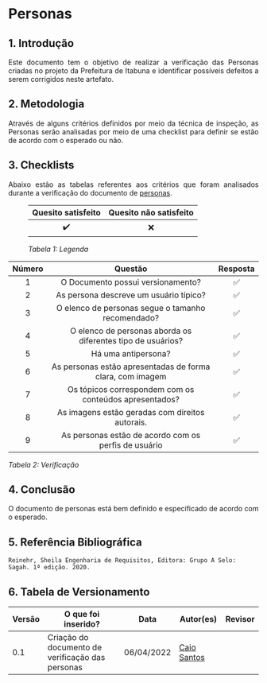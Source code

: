 # Personas

## 1. Introdução

<p align='justify'>
Este documento tem o objetivo de realizar a verificação das Personas criadas no projeto da Prefeitura de Itabuna e identificar possíveis defeitos a serem corrigidos neste artefato.
</p>


## 2. Metodologia

<p align='justify'>
Através de alguns critérios definidos por meio da técnica de inspeção, as Personas serão analisadas por meio de uma checklist para definir se estão de acordo com o esperado ou não.
</p>


## 3. Checklists

<p align='justify'>
  Abaixo estão as tabelas referentes aos critérios que foram analisados durante a verificação do documento de <a href="https://interacao-humano-computador.github.io/2021.2-PrefeituraMunicipalItabuna/#/analise-de-requisitos/personas">personas</a>. 
</p>

<figure>
  <table>
    <thead>
      <tr>
        <th align="center">Quesito satisfeito</th>
        <th align="center">Quesito não satisfeito</th>
      </tr>
    </thead>
    <tbody>
      <tr>
        <td align="center">✔️</td>
        <td align="center">❌</td>
      </tr>
    </tbody>
  </table>
  <figcaption><i>Tabela 1: Legenda</i></figcaption>
</figure>



| Número | Questão | Resposta |
|:----:|:----:|:----:|
|1|O Documento possui versionamento?|✅|
|2|As persona descreve um usuário típico?|✅|
|3|O elenco de personas segue o tamanho recomendado?|✅|
|4|O elenco de personas aborda os diferentes tipo de usuários?|✅|
|5|Há uma antipersona?|✅|
|6|As personas estão apresentadas de forma clara, com imagem|✅|
|7|Os tópicos correspondem com os conteúdos apresentados?|✅|
|8|As imagens estão geradas com direitos autorais.|✅ |
|9|As personas estão de acordo com os perfis de usuário|✅|

<figcaption><i>Tabela 2: Verificação</i></figcaption>


## 4. Conclusão

<p align='justify'>
O documento de personas está bem definido e especificado de acordo com o esperado.
</p>


## 5. Referência Bibliográfica
    Reinehr, Sheila Engenharia de Requisitos, Editora: Grupo A Selo: Sagah. 1ª edição. 2020.


## 6. Tabela de Versionamento
Versão |  O que foi inserido? | Data | Autor(es)| Revisor |
---- |----- | ---- | ---- | ---- |
0.1| Criação do documento de verificação das personas|06/04/2022| [Caio Santos](https://github.com/caiobsantos) |  |